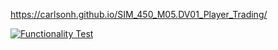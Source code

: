 https://carlsonh.github.io/SIM_450_M05.DV01_Player_Trading/

[![Functionality Test](https://img.youtube.com/vi/ZsZN3PQa_fw/0.jpg)](https://youtu.be/ZsZN3PQa_fw)
